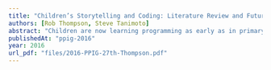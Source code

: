 ```yaml
---
title: "Children’s Storytelling and Coding: Literature Review and Future Potential"
authors: [Rob Thompson, Steve Tanimoto]
abstract: "Children are now learning programming as early as in primary school or even earlier. The various programming constructs and patterns of use involved in coding require different levels of cognitive development, and young children are not ready to tackle all levels yet. It is well known that some aspects of programming are accessible to young children. We suggest that even more aspects may be accessible through the use of storytelling. In the course of this discussion, we survey literature relevant to the question of how storytelling and teaching programming can be mutually supporting. Then we describe relationships between six forms of programming and five levels of narrative development. Finally, we discuss three prominent issues regarding children’s coding and storytelling."
publishedAt: "ppig-2016"
year: 2016
url_pdf: "files/2016-PPIG-27th-Thompson.pdf"
---
```

